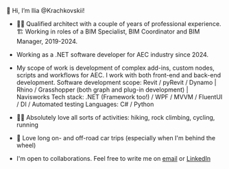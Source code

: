 👋 Hi, I’m Ilia @Krachkovskii!


- 👷‍♂️ Qualified architect with a couple of years of professional experience.
🏗️ Working in roles of a BIM Specialist, BIM Coordinator and BIM Manager, 2019-2024.

- Working as a .NET software developer for AEC industry since 2024.

- My scope of work is development of complex add-ins, custom nodes, scripts and workflows for AEC.
I work with both front-end and back-end development.
Software development scope: Revit / pyRevit / Dynamo | Rhino / Grasshopper (both graph and plug-in development) | Navisworks
Tech stack: .NET (Framework too!) / WPF / MVVM / FluentUI / DI / Automated testing
Languages: C# / Python

- 🚵‍♂️ Absolutely love all sorts of activities: hiking, rock climbing, cycling, running
- 🚙 Love long on- and off-road car trips (especially when I'm behind the wheel)


- I'm open to collaborations. Feel free to write me on [email](mailto:i.krachkovskii@gmail.com) or [LinkedIn](https://www.linkedin.com/in/ilia-krachkovskii/)

<!---
Krachkovskii/Krachkovskii is a ✨ special ✨ repository because its `README.md` (this file) appears on your GitHub profile.
You can click the Preview link to take a look at your changes.
--->
